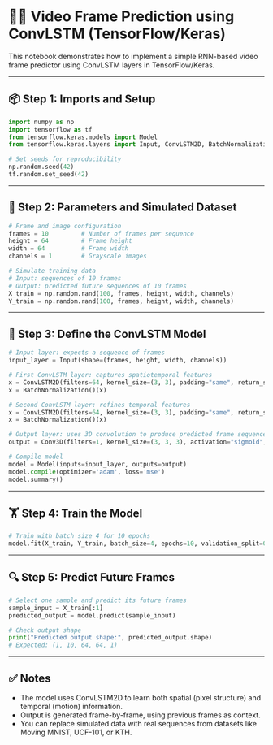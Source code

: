 # 🎥🔮 Video Frame Prediction using ConvLSTM (TensorFlow/Keras)

This notebook demonstrates how to implement a simple RNN-based video frame predictor using ConvLSTM layers in TensorFlow/Keras.

---

## 📦 Step 1: Imports and Setup

```python
import numpy as np
import tensorflow as tf
from tensorflow.keras.models import Model
from tensorflow.keras.layers import Input, ConvLSTM2D, BatchNormalization, Conv3D

# Set seeds for reproducibility
np.random.seed(42)
tf.random.set_seed(42)
```

---

## 🧰 Step 2: Parameters and Simulated Dataset

```python
# Frame and image configuration
frames = 10         # Number of frames per sequence
height = 64         # Frame height
width = 64          # Frame width
channels = 1        # Grayscale images

# Simulate training data
# Input: sequences of 10 frames
# Output: predicted future sequences of 10 frames
X_train = np.random.rand(100, frames, height, width, channels)
Y_train = np.random.rand(100, frames, height, width, channels)
```

---

## 🧠 Step 3: Define the ConvLSTM Model

```python
# Input layer: expects a sequence of frames
input_layer = Input(shape=(frames, height, width, channels))

# First ConvLSTM layer: captures spatiotemporal features
x = ConvLSTM2D(filters=64, kernel_size=(3, 3), padding="same", return_sequences=True, activation="relu")(input_layer)
x = BatchNormalization()(x)

# Second ConvLSTM layer: refines temporal features
x = ConvLSTM2D(filters=64, kernel_size=(3, 3), padding="same", return_sequences=True, activation="relu")(x)
x = BatchNormalization()(x)

# Output layer: uses 3D convolution to produce predicted frame sequence
output = Conv3D(filters=1, kernel_size=(3, 3, 3), activation="sigmoid", padding="same")(x)

# Compile model
model = Model(inputs=input_layer, outputs=output)
model.compile(optimizer='adam', loss='mse')
model.summary()
```

---

## 🏋️ Step 4: Train the Model

```python
# Train with batch size 4 for 10 epochs
model.fit(X_train, Y_train, batch_size=4, epochs=10, validation_split=0.1)
```

---

## 🔍 Step 5: Predict Future Frames

```python
# Select one sample and predict its future frames
sample_input = X_train[:1]
predicted_output = model.predict(sample_input)

# Check output shape
print("Predicted output shape:", predicted_output.shape)
# Expected: (1, 10, 64, 64, 1)
```

---

## ✅ Notes

- The model uses ConvLSTM2D to learn both spatial (pixel structure) and temporal (motion) information.
- Output is generated frame-by-frame, using previous frames as context.
- You can replace simulated data with real sequences from datasets like Moving MNIST, UCF-101, or KTH.